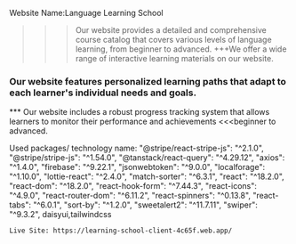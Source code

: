 Website Name:Language Learning School


>>>Our website provides a detailed and comprehensive course catalog that covers various levels of language learning, from beginner to advanced.
+++We offer a wide range of interactive learning materials on our website.
### Our website features personalized learning paths that adapt to each learner's individual needs and goals. 
*** Our website includes a robust progress tracking system that allows learners to monitor their performance and achievements
<<<beginner to advanced.

Used packages/ technology name:
    "@stripe/react-stripe-js": "^2.1.0",
    "@stripe/stripe-js": "^1.54.0",
    "@tanstack/react-query": "^4.29.12",
    "axios": "^1.4.0",
    "firebase": "^9.22.1",
    "jsonwebtoken": "^9.0.0",
    "localforage": "^1.10.0",
    "lottie-react": "^2.4.0",
    "match-sorter": "^6.3.1",
    "react": "^18.2.0",
    "react-dom": "^18.2.0",
    "react-hook-form": "^7.44.3",
    "react-icons": "^4.9.0",
    "react-router-dom": "^6.11.2",
    "react-spinners": "^0.13.8",
    "react-tabs": "^6.0.1",
    "sort-by": "^1.2.0",
    "sweetalert2": "^11.7.11",
    "swiper": "^9.3.2",
    daisyui,tailwindcss

    Live Site: https://learning-school-client-4c65f.web.app/

